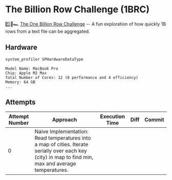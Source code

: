 # The Billion Row Challenge (1BRC)

1️⃣🐝🏎️ [The One Billion Row Challenge](https://github.com/gunnarmorling/1brc) -- A fun exploration of how quickly 1B rows from a text file can be aggregated.

## Hardware

```sh
system_profiler SPHardwareDataType
```

```
Model Name: MacBook Pro
Chip: Apple M2 Max
Total Number of Cores: 12 (8 performance and 4 efficiency)
Memory: 64 GB
...
```

## Attempts

| Attempt Number | Approach | Execution Time | Diff | Commit |
|----------------|----------|----------------|------|--------|
|0| Naive Implementation: Read temperatures into a map of cities. Iterate serially over each key (city) in map to find min, max and average temperatures.| | ||

